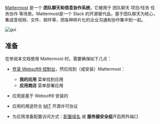 [Mattermost](https://mattermost.com/) 是一个 **团队聊天和信息协作系统**，它被用于 团队聊天 项目/任务 任务协作  等场景。Mattermost是一个 Slack 的开源替代品，基于团队聊天为核心，集成音视频、文件、邮件等，把各种碎片化的企业沟通和协作集中到一起。


![gui](https://libs.websoft9.com/Websoft9/DocsPicture/zh/mattermost/mattermost-gui-websoft9.webp)


## 准备

在参阅本文档使用 Mattermost 时，需要确保如下几点：

- [登录 Websoft9 控制台](./login-console)，然后找到（或安装）Mattermost：
  - **我的应用** 菜单找到应用 
  - **应用商店** 菜单部署应用

- 应用是基于 Websoft9 安装的


- 应用的用途符合 [MIT](https://opensource.org/licenses/MIT) 开源许可协议


- 为应用准备配置访问方式：[配置域名](./domain-set) 或 **服务器安全组**开启网外端口